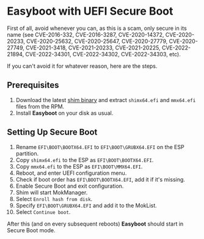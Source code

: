 Easyboot with UEFI Secure Boot
==============================

First of all, avoid whenever you can, as this is a scam, only secure in its name (see CVE-2016-332, CVE-2016-3287, CVE-2020-14372,
CVE-2020-20233, CVE-2020-25632, CVE-2020-25647, CVE-2020-27779, CVE-2020-27749, CVE-2021-3418, CVE-2021-20233, CVE-2021-20225,
CVE-2022-21894, CVE-2022-34301, CVE-2022-34302, CVE-2022-34303, etc).

If you can't avoid it for whatever reason, here are the steps.

Prerequisites
-------------

1. Download the latest [shim binary](https://kojipkgs.fedoraproject.org/packages/shim) and extract `shimx64.efi` and `mmx64.efi`
   files from the RPM.
2. Install **Easyboot** on your disk as usual.

Setting Up Secure Boot
----------------------

1. Rename `EFI\BOOT\BOOTX64.EFI` to `EFI\BOOT\GRUBX64.EFI` on the ESP partition.
2. Copy `shimx64.efi` to the ESP as `EFI\BOOT\BOOTX64.EFI`.
3. Copy `mmx64.efi` to the ESP as `EFI\BOOT\MMX64.EFI`.
4. Reboot, and enter UEFI configuration menu.
5. Check if boot order has `EFI\BOOT\BOOTX64.EFI`, add it if it's missing.
6. Enable Secure Boot and exit configuration.
7. Shim will start MokManager.
8. Select `Enroll hash from disk`.
9. Specify `EFI\BOOT\GRUBX64.EFI` and add it to the MokList.
10. Select `Continue boot`.

After this (and on every subsequent reboots) **Easyboot** should start in Secure Boot mode.

